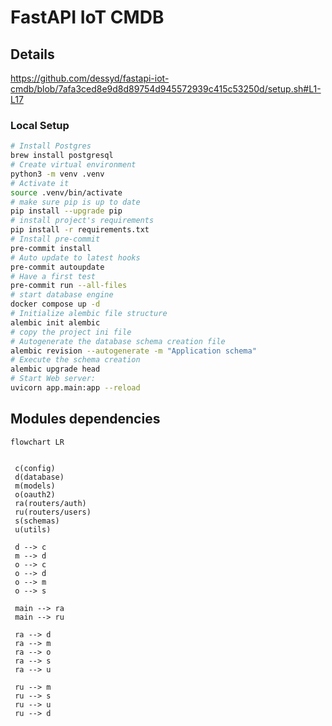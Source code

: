 # FastAPI IoT CMDB

## Details

https://github.com/dessyd/fastapi-iot-cmdb/blob/7afa3ced8e9d8d89754d945572939c415c53250d/setup.sh#L1-L17


### Local Setup

```bash
# Install Postgres
brew install postgresql
# Create virtual environment
python3 -m venv .venv
# Activate it
source .venv/bin/activate
# make sure pip is up to date
pip install --upgrade pip
# install project's requirements
pip install -r requirements.txt
# Install pre-commit
pre-commit install
# Auto update to latest hooks
pre-commit autoupdate
# Have a first test
pre-commit run --all-files
# start database engine
docker compose up -d
# Initialize alembic file structure
alembic init alembic
# copy the project ini file
# Autogenerate the database schema creation file
alembic revision --autogenerate -m "Application schema"
# Execute the schema creation
alembic upgrade head
# Start Web server:
uvicorn app.main:app --reload
```

## Modules dependencies

```mermaid
flowchart LR


 c(config)
 d(database)
 m(models)
 o(oauth2)
 ra(routers/auth)
 ru(routers/users)
 s(schemas)
 u(utils)

 d --> c
 m --> d
 o --> c
 o --> d
 o --> m
 o --> s

 main --> ra
 main --> ru

 ra --> d
 ra --> m
 ra --> o
 ra --> s
 ra --> u

 ru --> m
 ru --> s
 ru --> u
 ru --> d

```
